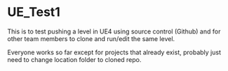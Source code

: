 # UE_Test1
This is to test pushing a level in UE4 using source control (Github) and for other team members to clone and run/edit the same level.

Everyone works so far except for projects that already exist, probably just need to change location folder to cloned repo.
